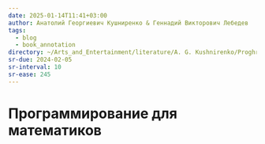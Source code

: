 ```yaml
---
date: 2025-01-14T11:41+03:00
author: Анатолий Георгиевич Кушниренко & Геннадий Викторович Лебедев
tags:
  - blog
  - book_annotation
directory: ~/Arts_and_Entertainment/literature/A. G. Kushnirenko/Proghrammirovaniie dlia matiematikov(1988) (2373)/
sr-due: 2024-02-05
sr-interval: 10
sr-ease: 245
---
```


# Программирование для математиков
